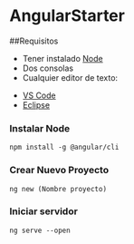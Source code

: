 # AngularStarter

##Requisitos
* Tener instalado [Node](https://nodejs.org/)  
* Dos consolas  
* Cualquier editor de texto:  
- [VS Code](https://code.visualstudio.com/)  
- [Eclipse](https://www.eclipse.org/)  
### Instalar Node
```npm install -g @angular/cli```
### Crear Nuevo Proyecto 
```ng new (Nombre proyecto)```
### Iniciar servidor
```ng serve --open```


